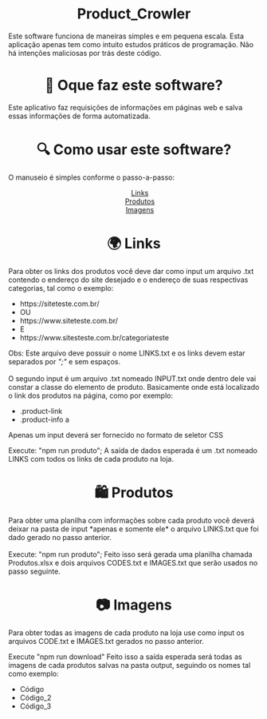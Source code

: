 <h1 align="center">Product_Crowler</h1>

Este software funciona de maneiras simples e em pequena escala. Esta aplicação apenas tem como intuito estudos práticos de programação. Não há intenções maliciosas por trás deste código.

<h1 align="center"> 🤔 Oque faz este software? </h1>
  Este aplicativo faz requisições de informações em páginas web e salva essas informações de forma automatizada.
  
<h1 align="center"> 🔍 Como usar este software? </h1>
  O manuseio é simples conforme o passo-a-passo:<br>
<ul align="center">
  <a href="#Links">Links</a><br>
  <a href="#Produtos">Produtos</a><br>
  <a href="#Imagens">Imagens</a>
</ul>

<h1 align="center" id="Links"> 🌍 Links</h1>
Para obter os links dos produtos você deve dar como input um arquivo .txt contendo o endereço do site desejado e o endereço de suas respectivas categorias, tal como o exemplo:
<br><ul>
<li>https://siteteste.com.br/</li>
  <li>OU</li>
<li>https://www.siteteste.com.br/</li>
  <li>E</li>
<li>https://www.sitesteste.com.br/categoriateste</li>
</ul>


Obs: Este arquivo deve possuir o nome LINKS.txt e os links devem estar separados por *";"* e sem espaços.
<br><br>
O segundo input é um arquivo .txt nomeado INPUT.txt onde dentro dele vai constar a classe do elemento de produto. Basicamente onde está localizado o link dos produtos na página, como por exemplo:<br>
* .product-link<br>
* .product-info a<br>

Apenas um input deverá ser fornecido no formato de seletor CSS

Execute: "npm run produto"; A saída de dados esperada é um .txt nomeado LINKS com todos os links de cada produto na loja.

<h1 align="center" id="Produtos"> 🛍 Produtos</h1>
Para obter uma planilha com informações sobre cada produto você deverá deixar na pasta de input *apenas e somente ele* o arquivo LINKS.txt que foi dado gerado no passo anterior.
<br><br>
Execute: "npm run produto";
Feito isso será gerada uma planilha chamada Produtos.xlsx e dois arquivos CODES.txt e IMAGES.txt que serão usados no passo seguinte.

<h1 align="center" id="Imagens"> 📷 Imagens</h1>
Para obter todas as imagens de cada produto na loja use como input os arquivos CODE.txt e IMAGES.txt gerados no passo anterior.

Execute "npm run download"
Feito isso a saída esperada será todas as imagens de cada produtos salvas na pasta output, seguindo os nomes tal como exemplo:<br>
* Código<br>
* Código_2<br>
* Código_3<br>
